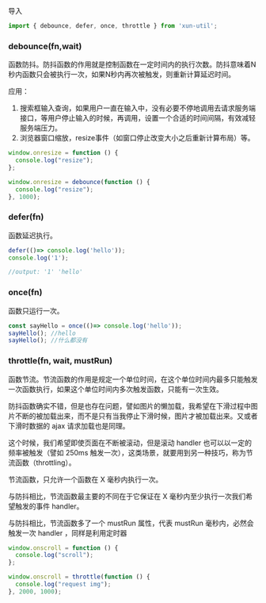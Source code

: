 导入

```javascript
import { debounce, defer, once, throttle } from 'xun-util';
```

### debounce(fn,wait)

函数防抖。防抖函数的作用就是控制函数在一定时间内的执行次数。防抖意味着N秒内函数只会被执行一次，如果N秒内再次被触发，则重新计算延迟时间。

应用：
1. 搜索框输入查询，如果用户一直在输入中，没有必要不停地调用去请求服务端接口，等用户停止输入的时候，再调用，设置一个合适的时间间隔，有效减轻服务端压力。
2. 浏览器窗口缩放，resize事件（如窗口停止改变大小之后重新计算布局）等。

```javascript
window.onresize = function () {
  console.log("resize");
};

window.onresize = debounce(function () {
  console.log("resize");
}, 1000);
```

### defer(fn)

函数延迟执行。

```javascript
defer(()=> console.log('hello'));
console.log('1');

//output: '1' 'hello'
```

### once(fn)

函数只运行一次。

```javascript
const sayHello = once(()=> console.log('hello'));
sayHello(); //hello
sayHello(); //什么都没有
```

### throttle(fn, wait, mustRun)

函数节流。节流函数的作用是规定一个单位时间，在这个单位时间内最多只能触发一次函数执行，如果这个单位时间内多次触发函数，只能有一次生效。

防抖函数确实不错，但是也存在问题，譬如图片的懒加载，我希望在下滑过程中图片不断的被加载出来，而不是只有当我停止下滑时候，图片才被加载出来。又或者下滑时数据的 ajax 请求加载也是同理。

这个时候，我们希望即使页面在不断被滚动，但是滚动 handler 也可以以一定的频率被触发（譬如 250ms 触发一次），这类场景，就要用到另一种技巧，称为节流函数（throttling）。

节流函数，只允许一个函数在 X 毫秒内执行一次。

与防抖相比，节流函数最主要的不同在于它保证在 X 毫秒内至少执行一次我们希望触发的事件 handler。

与防抖相比，节流函数多了一个 mustRun 属性，代表 mustRun 毫秒内，必然会触发一次 handler ，同样是利用定时器

```javascript
window.onscroll = function () {
  console.log("scroll");
};

window.onscroll = throttle(function () {
  console.log("request img");
}, 2000, 1000);
```